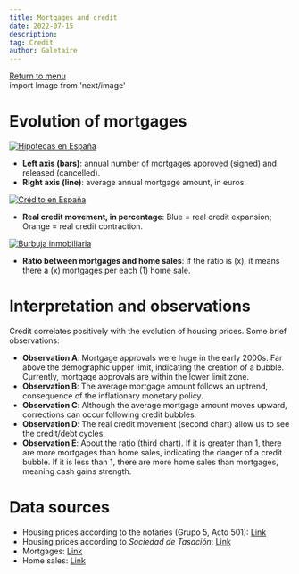 ```yaml
---
title: Mortgages and credit
date: 2022-07-15
description:
tag: Credit
author: Galetaire
---
```

<div class="meta-line">
<a class="meta-back" href="/">Return to menu</a></div>
import Image from 'next/image'

# Evolution of mortgages

[![Hipotecas en España](/images/credit.png)](/images/credit.png)

- **Left axis (bars)**: annual number of mortgages approved (signed) and released (cancelled).
- **Right axis (line)**: average annual mortgage amount, in euros.

[![Crédito en España](/images/credit2.png)](/images/credit2.png)

- **Real credit movement, in percentage**: Blue = real credit expansion; Orange = real credit contraction.

[![Burbuja inmobiliaria](/images/ratiohipoteques.png)](/images/ratiohipoteques.png)

- **Ratio between mortgages and home sales**: if the ratio is (x), it means there a (x) mortgages per each (1) home sale.

# Interpretation and observations

Credit correlates positively with the evolution of housing prices. Some brief observations:

- **Observation A**: Mortgage approvals were huge in the early 2000s. Far above the demographic upper limit, indicating the creation of a bubble. Currently, mortgage approvals are within the lower limit zone.
- **Observation B**: The average mortgage amount follows an uptrend, consequence of the inflationary monetary policy.
- **Observation C**: Although the average mortgage amount moves upward, corrections can occur following credit bubbles.
- **Observation D**: The real credit movement (second chart) allow us to see the credit/debt cycles.
- **Observation E**: About the ratio (third chart). If it is greater than 1, there are more mortgages than home sales, indicating the danger of a credit bubble. If it is less than 1, there are more home sales than mortgages, meaning cash gains strength.

# Data sources

- Housing prices according to the notaries (Grupo 5, Acto 501): [Link](http://www.notariado.org/liferay/web/cien/estadisticas-al-completo)
- Housing prices according to _Sociedad de Tasación_: [Link](https://www.st-tasacion.es/informe-de-tendencias-digital/)
- Mortgages: [Link](https://www.ine.es/dyngs/INEbase/es/operacion.htm?c=Estadistica_C&cid=1254736170236&menu=resultados&idp=1254735576757#!tabs-1254736158259)
- Home sales: [Link](https://www.ine.es/dyngs/INEbase/es/operacion.htm?c=Estadistica_C&cid=1254736171438&menu=resultados&idp=1254735576757#!tabs-1254736158217)
